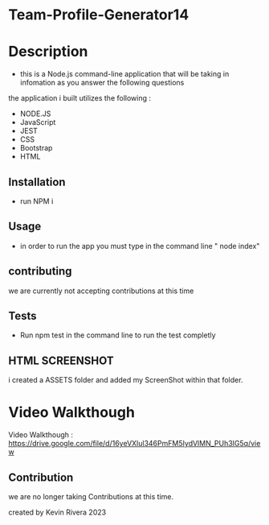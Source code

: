 # Team-Profile-Generator14

# Description 
- this is a Node.js command-line application that will be taking in infomation as you answer the following questions 

the application i built utilizes the following : 
- NODE.JS
- JavaScript
- JEST
- CSS
- Bootstrap
- HTML 

## Installation 
- run NPM i 

## Usage 
- in order to run the app you must type in the command line " node index"

## contributing 
we are currently not accepting contributions at this time 

## Tests 
- Run npm test in the command line to run the test completly 


## HTML SCREENSHOT 

i created a ASSETS folder and added my ScreenShot within that folder. 


# Video Walkthough 
Video Walkthough : https://drive.google.com/file/d/16yeVXlul346PmFM5IydVlMN_PUh3IG5q/view 

## Contribution 
we are no longer taking Contributions at this time. 

created by Kevin Rivera 2023 